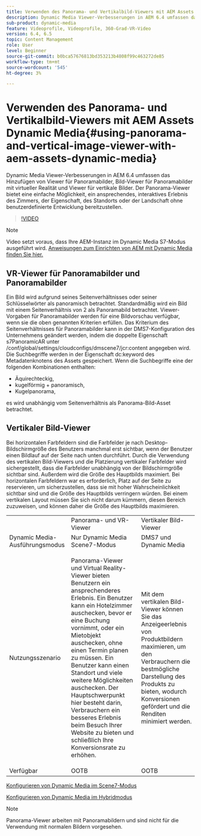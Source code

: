 ```yaml
---
title: Verwenden des Panorama- und Vertikalbild-Viewers mit AEM Assets Dynamic Media
description: Dynamic Media Viewer-Verbesserungen in AEM 6.4 umfassen das Hinzufügen von Viewer für Panoramabilder, Bild-Viewer für Panoramabilder mit virtueller Realität und Viewer für vertikale Bilder. Der Panorama-Viewer bietet eine einfache Möglichkeit, ein ansprechendes, interaktives Erlebnis des Zimmers, der Eigenschaft, des Standorts oder der Landschaft ohne benutzerdefinierte Entwicklung bereitzustellen.
sub-product: dynamic-media
feature: Videoprofile, Videoprofile, 360-Grad-VR-Video
version: 6.4, 6.5
topic: Content Management
role: User
level: Beginner
source-git-commit: b0bca57676813bd353213b4808f99c463272de85
workflow-type: tm+mt
source-wordcount: '545'
ht-degree: 3%

---
```



# Verwenden des Panorama- und Vertikalbild-Viewers mit AEM Assets Dynamic Media{#using-panorama-and-vertical-image-viewer-with-aem-assets-dynamic-media}

Dynamic Media Viewer-Verbesserungen in AEM 6.4 umfassen das Hinzufügen von Viewer für Panoramabilder, Bild-Viewer für Panoramabilder mit virtueller Realität und Viewer für vertikale Bilder. Der Panorama-Viewer bietet eine einfache Möglichkeit, ein ansprechendes, interaktives Erlebnis des Zimmers, der Eigenschaft, des Standorts oder der Landschaft ohne benutzerdefinierte Entwicklung bereitzustellen.

>[!VIDEO](https://video.tv.adobe.com/v/24156/?quality=9&learn=on)

>[!NOTE]
>
>Video setzt voraus, dass Ihre AEM-Instanz im Dynamic Media S7-Modus ausgeführt wird. [Anweisungen zum Einrichten von AEM mit Dynamic Media finden Sie hier.](https://helpx.adobe.com/de/experience-manager/6-3/assets/using/config-dynamic-fp-14410.html)

## VR-Viewer für Panoramabilder und Panoramabilder

Ein Bild wird aufgrund seines Seitenverhältnisses oder seiner Schlüsselwörter als panoramisch betrachtet. Standardmäßig wird ein Bild mit einem Seitenverhältnis von 2 als Panoramabild betrachtet. Viewer-Vorgaben für Panoramabilder werden für eine Bildvorschau verfügbar, wenn sie die oben genannten Kriterien erfüllen. Das Kriterium des Seitenverhältnisses für Panoramabilder kann in der DMS7-Konfiguration des Unternehmens geändert werden, indem die doppelte Eigenschaft s7PanoramicAR unter /conf/global/settings/cloudconfigs/dmscene7/jcr:content angegeben wird. Die Suchbegriffe werden in der Eigenschaft dc:keyword des Metadatenknotens des Assets gespeichert. Wenn die Suchbegriffe eine der folgenden Kombinationen enthalten:

* Äquirechteckig,
* kugelförmig + panoramisch,
* Kugelpanorama,

es wird unabhängig vom Seitenverhältnis als Panorama-Bild-Asset betrachtet.

## Vertikaler Bild-Viewer

Bei horizontalen Farbfeldern sind die Farbfelder je nach Desktop-Bildschirmgröße des Benutzers manchmal erst sichtbar, wenn der Benutzer einen Bildlauf auf der Seite nach unten durchführt. Durch die Verwendung des vertikalen Bild-Viewers und die Platzierung vertikaler Farbfelder wird sichergestellt, dass die Farbfelder unabhängig von der Bildschirmgröße sichtbar sind. Außerdem wird die Größe des Hauptbilds maximiert. Bei horizontalen Farbfeldern war es erforderlich, Platz auf der Seite zu reservieren, um sicherzustellen, dass sie mit hoher Wahrscheinlichkeit sichtbar sind und die Größe des Hauptbilds verringern würden. Bei einem vertikalen Layout müssen Sie sich nicht darum kümmern, diesen Bereich zuzuweisen, und können daher die Größe des Hauptbilds maximieren.

<table> 
 <tbody>
  <tr>
   <td> </td>
   <td>Panorama- und VR-Viewer</td>
   <td>Vertikaler Bild-Viewer</td>
  </tr>
  <tr>
   <td>Dynamic Media-Ausführungsmodus</td>
   <td>Nur Dynamic Media Scene7-Modus</td>
   <td>DMS7 und Dynamic Media</td>
  </tr>
  <tr>
   <td>Nutzungsszenario   </td>
   <td><p>Panorama-Viewer und Virtual Reality-Viewer bieten Benutzern ein ansprechenderes Erlebnis. Ein Benutzer kann ein Hotelzimmer auschecken, bevor er eine Buchung vornimmt, oder ein Mietobjekt auschecken, ohne einen Termin planen zu müssen. Ein Benutzer kann einen Standort und viele weitere Möglichkeiten auschecken. Der Hauptschwerpunkt hier besteht darin, Verbrauchern ein besseres Erlebnis beim Besuch Ihrer Website zu bieten und schließlich Ihre Konversionsrate zu erhöhen.</p> <p> </p> </td> 
   <td><p>Mit dem vertikalen Bild-Viewer können Sie das Anzeigeerlebnis von Produktbildern maximieren, um den Verbrauchern die bestmögliche Darstellung des Produkts zu bieten, wodurch Konversionen gefördert und die Renditen minimiert werden.</p> <p> </p> </td>
  </tr>
  <tr>
   <td>Verfügbar </td>
   <td>OOTB</td>
   <td>OOTB</td>
  </tr>
 </tbody>
</table>

[Konfigurieren von Dynamic Media im Scene7-Modus](https://helpx.adobe.com/experience-manager/6-5/assets/using/config-dms7.html)

[Konfigurieren von Dynamic Media im Hybridmodus](https://helpx.adobe.com/de/experience-manager/6-5/assets/using/config-dynamic.html)

>[!NOTE]
>
>Panorama-Viewer arbeiten mit Panoramabildern und sind nicht für die Verwendung mit normalen Bildern vorgesehen.
